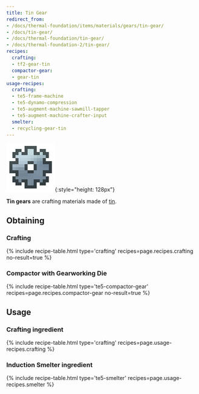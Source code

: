 ```yaml
---
title: Tin Gear
redirect_from:
- /docs/thermal-foundation/items/materials/gears/tin-gear/
- /docs/tin-gear/
- /docs/thermal-foundation/tin-gear/
- /docs/thermal-foundation-2/tin-gear/
recipes:
  crafting:
  - tf2-gear-tin
  compactor-gear:
  - gear-tin
usage-recipes:
  crafting:
  - te5-frame-machine
  - te5-dynamo-compression
  - te5-augment-machine-sawmill-tapper
  - te5-augment-machine-crafter-input
  smelter:
  - recycling-gear-tin
---
```


![Tin gear](/assets/images/thermal-foundation-2/gear-tin.png){:style="height: 128px"}


**Tin gears** are crafting materials made of [tin](/docs/1.12/thermal-foundation-2/tin-ingot/).


Obtaining
---------

### Crafting
{% include recipe-table.html type='crafting' recipes=page.recipes.crafting no-result=true %}

### Compactor with Gearworking Die
{% include recipe-table.html type='te5-compactor-gear' recipes=page.recipes.compactor-gear no-result=true %}


Usage
-----

### Crafting ingredient
{% include recipe-table.html type='crafting' recipes=page.usage-recipes.crafting %}

### Induction Smelter ingredient
{% include recipe-table.html type='te5-smelter' recipes=page.usage-recipes.smelter %}
